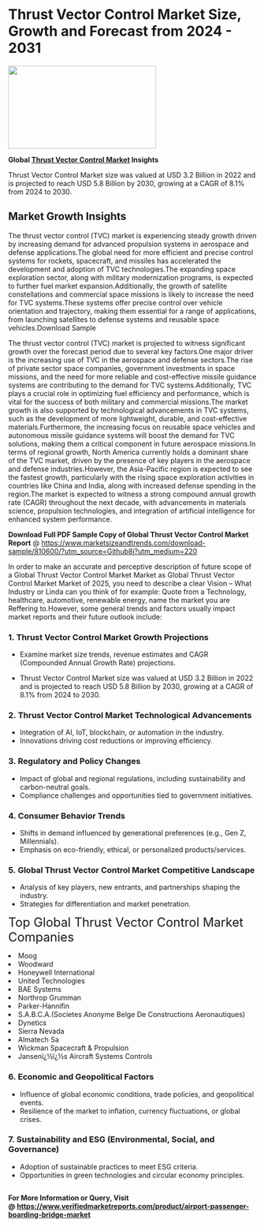 <H1>Thrust Vector Control Market Size, Growth and Forecast from 2024 - 2031</H1><img class="aligncenter size-medium wp-image-584254" src="https://thirdeyenews.in/wp-content/uploads/2024/09/Global-Market-Research-300x168.jpeg" alt="" width="300" height="168" /><p><strong>Global&nbsp;<a href="https://www.marketsizeandtrends.com/download-sample/810600/?utm_source=Github8j?utm_medium=220">Thrust Vector Control Market</a> Insights</strong></p><p>Thrust Vector Control Market size was valued at USD 3.2 Billion in 2022 and is projected to reach USD 5.8 Billion by 2030, growing at a CAGR of 8.1% from 2024 to 2030.</p><p><h2>Market Growth Insights</h2> <p>The thrust vector control (TVC) market is experiencing steady growth driven by increasing demand for advanced propulsion systems in aerospace and defense applications.The global need for more efficient and precise control systems for rockets, spacecraft, and missiles has accelerated the development and adoption of TVC technologies.The expanding space exploration sector, along with military modernization programs, is expected to further fuel market expansion.Additionally, the growth of satellite constellations and commercial space missions is likely to increase the need for TVC systems.These systems offer precise control over vehicle orientation and trajectory, making them essential for a range of applications, from launching satellites to defense systems and reusable space vehicles.Download Sample</p> <p>The thrust vector control (TVC) market is projected to witness significant growth over the forecast period due to several key factors.One major driver is the increasing use of TVC in the aerospace and defense sectors.The rise of private sector space companies, government investments in space missions, and the need for more reliable and cost-effective missile guidance systems are contributing to the demand for TVC systems.Additionally, TVC plays a crucial role in optimizing fuel efficiency and performance, which is vital for the success of both military and commercial missions.The market growth is also supported by technological advancements in TVC systems, such as the development of more lightweight, durable, and cost-effective materials.Furthermore, the increasing focus on reusable space vehicles and autonomous missile guidance systems will boost the demand for TVC solutions, making them a critical component in future aerospace missions.In terms of regional growth, North America currently holds a dominant share of the TVC market, driven by the presence of key players in the aerospace and defense industries.However, the Asia-Pacific region is expected to see the fastest growth, particularly with the rising space exploration activities in countries like China and India, along with increased defense spending in the region.The market is expected to witness a strong compound annual growth rate (CAGR) throughout the next decade, with advancements in materials science, propulsion technologies, and integration of artificial intelligence for enhanced system performance.</p><p><span class=""><strong>Download Full PDF Sample Copy of Global Thrust Vector Control Market Report</strong> @ <a href="https://www.marketsizeandtrends.com/download-sample/810600/?utm_source=Github8j?utm_medium=220" target="_blank">https://www.marketsizeandtrends.com/download-sample/810600/?utm_source=Github8j?utm_medium=220</a></span></p><p>In order to make an accurate and perceptive description of future scope of a Global&nbsp;Thrust Vector Control Market Market as Global&nbsp;Thrust Vector Control Market Market of 2025, you need to describe a clear Vision &ndash; What Industry or Linda can you think of for example: Quote from a Technology, healthcare, automotive, renewable energy, name the market you are Reffering to.However, some general trends and factors usually impact market reports and their future outlook include:</p><h3>1.&nbsp;<strong>Thrust Vector Control Market Growth Projections</strong></h3><ul><li>Examine market size trends, revenue estimates and CAGR (Compounded Annual Growth Rate) projections.</li><li><p>Thrust Vector Control Market size was valued at USD 3.2 Billion in 2022 and is projected to reach USD 5.8 Billion by 2030, growing at a CAGR of 8.1% from 2024 to 2030.</p></li></ul><h3>2.&nbsp;<strong>Thrust Vector Control Market Technological Advancements</strong></h3><ul><li>Integration of AI, IoT, blockchain, or automation in the industry.</li><li>Innovations driving cost reductions or improving efficiency.</li></ul><h3>3.&nbsp;<strong>Regulatory and Policy Changes</strong></h3><ul><li>Impact of global and regional regulations, including sustainability and carbon-neutral goals.</li><li>Compliance challenges and opportunities tied to government initiatives.</li></ul><h3>4.&nbsp;<strong>Consumer Behavior Trends</strong></h3><ul><li>Shifts in demand influenced by generational preferences (e.g., Gen Z, Millennials).</li><li>Emphasis on eco-friendly, ethical, or personalized products/services.</li></ul><h3>5.&nbsp;<strong>Global Thrust Vector Control Market Competitive Landscape</strong></h3><ul><li>Analysis of key players, new entrants, and partnerships shaping the industry.</li><li>Strategies for differentiation and market penetration.</li></ul><p data-pm-slice="1 1 []"><span style="color: inherit; font-family: inherit; font-size: 25px;">Top Global Thrust Vector Control Market Companies</span></p><div class="" data-test-id=""><p><li>Moog</li><li> Woodward</li><li> Honeywell International</li><li> United Technologies</li><li> BAE Systems</li><li> Northrop Grumman</li><li> Parker-Hannifin</li><li> S.A.B.C.A.(Societes Anonyme Belge De Constructions Aeronautiques)</li><li> Dynetics</li><li> Sierra Nevada</li><li> Almatech Sa</li><li> Wickman Spacecraft & Propulsion</li><li> Jansenï¿½ï¿½s Aircraft Systems Controls</li></p></div><h3>6.&nbsp;<strong>Economic and Geopolitical Factors</strong></h3><ul><li>Influence of global economic conditions, trade policies, and geopolitical events.</li><li>Resilience of the market to inflation, currency fluctuations, or global crises.</li></ul><h3>7.&nbsp;<strong>Sustainability and ESG (Environmental, Social, and Governance)</strong></h3><ul><li>Adoption of sustainable practices to meet ESG criteria.</li><li>Opportunities in green technologies and circular economy principles.</li></ul><h2><strong style="font-size: 14px;">For More Information or Query, Visit @&nbsp;</strong><a style="background-color: #ffffff; font-size: 14px;" href="https://www.marketsizeandtrends.com/report/thrust-vector-control-market/" target="_blank">https://www.verifiedmarketreports.com/product/airport-passenger-boarding-bridge-market</a></h2>